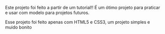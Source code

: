 Este projeto foi feito a partir de um tutorial!!
É um ótimo projeto para praticar e usar com modelo para projetos futuros.

Esse projeto foi feito apenas com HTML5 e CSS3, um projeto simples e muido bonito

